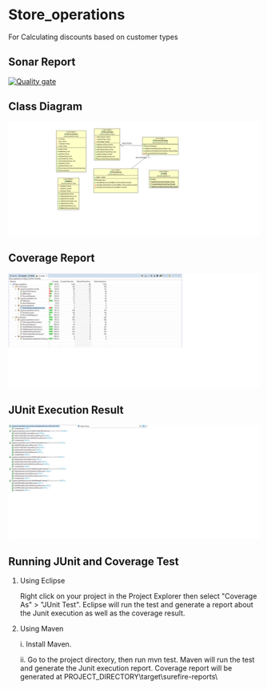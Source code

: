 

# Store_operations
For Calculating discounts based on customer types 

## Sonar Report
[![Quality gate](https://sonarcloud.io/api/project_badges/quality_gate?project=Akhil201_Store_operations)](https://sonarcloud.io/dashboard?id=Akhil201_Store_operations)

## Class Diagram
![Alt text](store_operations_class_diagram.png?raw=true "Class Diagram")


## Coverage Report
![Alt text](store_operation_coverage_test.png?raw=true "Coverage Result")


## JUnit Execution Result
![Alt text](store_operations_junit_test.png?raw=true "JUnit Execution Report")


## Running JUnit and Coverage Test

1.  Using Eclipse
      
      Right click on your project in the Project Explorer then select "Coverage As" > "JUnit Test". Eclipse will run the test and generate a report about the Junit execution as well as the coverage result. 

2.  Using Maven 
      
      i. Install Maven. 
      
      ii. Go to the project directory, then run mvn test. Maven will run the test and generate the Junit execution report. Coverage report will be generated at PROJECT_DIRECTORY\target\surefire-reports\